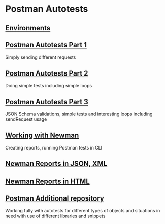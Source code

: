 # Postman Autotests
## [Environments](https://github.com/MariaDash/Postman/tree/main/Environments)
## [Postman Autotests Part 1](https://github.com/MariaDash/Postman/blob/main/Postman%20Autotests/Postman%20Autotests%20Part%201.md)

Simply sending different requests

## [Postman Autotests Part 2](https://github.com/MariaDash/Postman/blob/main/Postman%20Autotests/Postman%20Autotests%20Part%202.md)

Doing simple tests including simple loops   
 
## [Postman Autotests Part 3](https://github.com/MariaDash/Postman/blob/main/Postman%20Autotests/Postman%20Autotests%20Part%203.md)

JSON Schema validations, simple tests and interesting loops including sendRequest usage
## [Working with Newman](https://github.com/MariaDash/Postman/blob/main/Postman%20Autotests/Working%20with%20Newman.md)
Creating reports,  running Postman tests in CLI
## [Newman Reports in JSON, XML](https://github.com/MariaDash/Postman/tree/main/Newman%20reports)
## [Newman Reports in HTML](https://github.com/MariaDash/Postman/tree/main/Newman%20reports%20html)
## [Postman Additional repository](https://github.com/MariaDash/Postman_additional)
Working fully with autotests for different types of objects  and situations in need with use of different libraries and snippets
